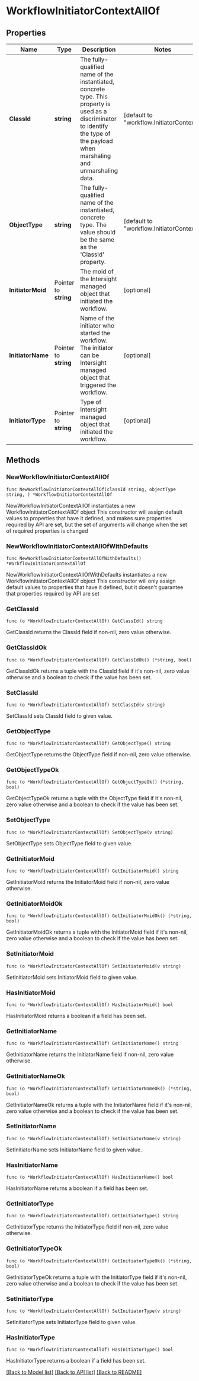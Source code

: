 # WorkflowInitiatorContextAllOf

## Properties

Name | Type | Description | Notes
------------ | ------------- | ------------- | -------------
**ClassId** | **string** | The fully-qualified name of the instantiated, concrete type. This property is used as a discriminator to identify the type of the payload when marshaling and unmarshaling data. | [default to "workflow.InitiatorContext"]
**ObjectType** | **string** | The fully-qualified name of the instantiated, concrete type. The value should be the same as the &#39;ClassId&#39; property. | [default to "workflow.InitiatorContext"]
**InitiatorMoid** | Pointer to **string** | The moid of the Intersight managed object that initiated the workflow. | [optional] 
**InitiatorName** | Pointer to **string** | Name of the initiator who started the workflow. The initiator can be Intersight managed object that triggered the workflow. | [optional] 
**InitiatorType** | Pointer to **string** | Type of Intersight managed object that initiated the workflow. | [optional] 

## Methods

### NewWorkflowInitiatorContextAllOf

`func NewWorkflowInitiatorContextAllOf(classId string, objectType string, ) *WorkflowInitiatorContextAllOf`

NewWorkflowInitiatorContextAllOf instantiates a new WorkflowInitiatorContextAllOf object
This constructor will assign default values to properties that have it defined,
and makes sure properties required by API are set, but the set of arguments
will change when the set of required properties is changed

### NewWorkflowInitiatorContextAllOfWithDefaults

`func NewWorkflowInitiatorContextAllOfWithDefaults() *WorkflowInitiatorContextAllOf`

NewWorkflowInitiatorContextAllOfWithDefaults instantiates a new WorkflowInitiatorContextAllOf object
This constructor will only assign default values to properties that have it defined,
but it doesn't guarantee that properties required by API are set

### GetClassId

`func (o *WorkflowInitiatorContextAllOf) GetClassId() string`

GetClassId returns the ClassId field if non-nil, zero value otherwise.

### GetClassIdOk

`func (o *WorkflowInitiatorContextAllOf) GetClassIdOk() (*string, bool)`

GetClassIdOk returns a tuple with the ClassId field if it's non-nil, zero value otherwise
and a boolean to check if the value has been set.

### SetClassId

`func (o *WorkflowInitiatorContextAllOf) SetClassId(v string)`

SetClassId sets ClassId field to given value.


### GetObjectType

`func (o *WorkflowInitiatorContextAllOf) GetObjectType() string`

GetObjectType returns the ObjectType field if non-nil, zero value otherwise.

### GetObjectTypeOk

`func (o *WorkflowInitiatorContextAllOf) GetObjectTypeOk() (*string, bool)`

GetObjectTypeOk returns a tuple with the ObjectType field if it's non-nil, zero value otherwise
and a boolean to check if the value has been set.

### SetObjectType

`func (o *WorkflowInitiatorContextAllOf) SetObjectType(v string)`

SetObjectType sets ObjectType field to given value.


### GetInitiatorMoid

`func (o *WorkflowInitiatorContextAllOf) GetInitiatorMoid() string`

GetInitiatorMoid returns the InitiatorMoid field if non-nil, zero value otherwise.

### GetInitiatorMoidOk

`func (o *WorkflowInitiatorContextAllOf) GetInitiatorMoidOk() (*string, bool)`

GetInitiatorMoidOk returns a tuple with the InitiatorMoid field if it's non-nil, zero value otherwise
and a boolean to check if the value has been set.

### SetInitiatorMoid

`func (o *WorkflowInitiatorContextAllOf) SetInitiatorMoid(v string)`

SetInitiatorMoid sets InitiatorMoid field to given value.

### HasInitiatorMoid

`func (o *WorkflowInitiatorContextAllOf) HasInitiatorMoid() bool`

HasInitiatorMoid returns a boolean if a field has been set.

### GetInitiatorName

`func (o *WorkflowInitiatorContextAllOf) GetInitiatorName() string`

GetInitiatorName returns the InitiatorName field if non-nil, zero value otherwise.

### GetInitiatorNameOk

`func (o *WorkflowInitiatorContextAllOf) GetInitiatorNameOk() (*string, bool)`

GetInitiatorNameOk returns a tuple with the InitiatorName field if it's non-nil, zero value otherwise
and a boolean to check if the value has been set.

### SetInitiatorName

`func (o *WorkflowInitiatorContextAllOf) SetInitiatorName(v string)`

SetInitiatorName sets InitiatorName field to given value.

### HasInitiatorName

`func (o *WorkflowInitiatorContextAllOf) HasInitiatorName() bool`

HasInitiatorName returns a boolean if a field has been set.

### GetInitiatorType

`func (o *WorkflowInitiatorContextAllOf) GetInitiatorType() string`

GetInitiatorType returns the InitiatorType field if non-nil, zero value otherwise.

### GetInitiatorTypeOk

`func (o *WorkflowInitiatorContextAllOf) GetInitiatorTypeOk() (*string, bool)`

GetInitiatorTypeOk returns a tuple with the InitiatorType field if it's non-nil, zero value otherwise
and a boolean to check if the value has been set.

### SetInitiatorType

`func (o *WorkflowInitiatorContextAllOf) SetInitiatorType(v string)`

SetInitiatorType sets InitiatorType field to given value.

### HasInitiatorType

`func (o *WorkflowInitiatorContextAllOf) HasInitiatorType() bool`

HasInitiatorType returns a boolean if a field has been set.


[[Back to Model list]](../README.md#documentation-for-models) [[Back to API list]](../README.md#documentation-for-api-endpoints) [[Back to README]](../README.md)


